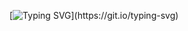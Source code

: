 [![Typing SVG](https://readme-typing-svg.herokuapp.com?font=+Pacifico&weight=450&size=30&duration=3000&color=CAE9F7&background=CA35FF00&center=true&vCenter=true&width=435&lines=Hey+There.)](https://git.io/typing-svg)
